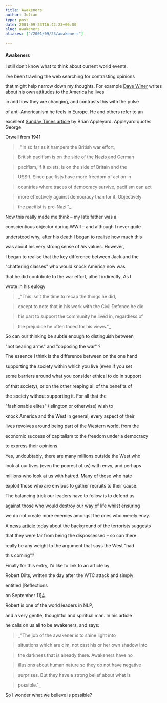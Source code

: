 ```yaml
---
title: Awakeners
author: Julian
type: post
date: 2001-09-23T16:42:23+00:00
slug: awakeners 
aliases: ["/2001/09/23/awakeners"]

---
```

#### Awakeners

I still don&#8217;t know what to think about current world events.
  
I&#8217;ve been trawling the web searching for contrasting opinions
  
that might help narrow down my thoughts. For example [Dave Winer][1] writes about his own attitudes to the America he lives
  
in and how they are changing, and contrasts this with the pulse
  
of anti-Americanism he feels in Europe. He and others refer to an
  
excellent [Sunday Times article][2] by Brian Appleyard. Appleyard quotes George
  
Orwell from 1941 

> _"In so far as it hampers the British war effort,
      
> British pacifism is on the side of the Nazis and German
      
> pacifism, if it exists, is on the side of Britain and the
      
> USSR. Since pacifists have more freedom of action in
      
> countries where traces of democracy survive, pacifism can act
      
> more effectively against democracy than for it. Objectively
      
> the pacifist is pro-Nazi."_ 

Now this really made me think &#8211; my late father was a
  
conscientious objector during WWII &#8211; and although I never quite
  
understood why, after his death I began to realise how much this
  
was about his very strong sense of _his_ values. However,
  
I began to realise that the key difference between Jack and the
  
"chattering classes" who would knock America now was
  
that he did contribute to the war effort, albeit indirectly. As I
  
wrote in his eulogy 

> _"This isn&#8217;t the time to recap the things he did,
      
> except to note that in his work with the Civil Defence he did
      
> his part to support the community he lived in, regardless of
      
> the prejudice he often faced for his views."_ 

So can our thinking be subtle enough to distinguish between
  
"not bearing arms" and "opposing the war" ?

The essence I think is the difference between on the one hand
  
supporting the society within which you live (even if you set
  
some barriers around what you consider ethical to do in support
  
of that society), or on the other reaping all of the benefits of
  
the society without supporting it. For all that the
  
"fashionable elites" (Islington or otherwise) wish to
  
knock America and the West in general, every aspect of their
  
lives revolves around being part of the Western world, from the
  
economic success of capitalism to the freedom under a democracy
  
to express their opinions.

Yes, undoubtably, there are many millions outside the West who
  
look at our lives (even the poorest of us) with envy, and perhaps
  
millions who look at us with hatred. Many of those who hate
  
exploit those who are envious to gather recruits to their cause.
  
The balancing trick our leaders have to follow is to defend us
  
against those who would destroy our way of life whilst ensuring
  
we do not create more enemies amongst the ones who merely envy.

A [news article][3] today about the background of the terrorists suggests
  
that they were far from being the dispossessed &#8211; so can there
  
really be any weight to the argument that says the West "had
  
this coming"?

Finally for this entry, I&#8217;d like to link to an article by
  
Robert Dilts, written the day after the WTC attack and simply
  
entitled [Reflections
  
on September 11][4].
  
Robert is one of the world leaders in NLP,
  
and a very gentle, thoughtful and spiritual man. In his article
  
he calls on us all to be awakeners, and says: 

> _"The job of the awakener is to shine light into
      
> situations which are dim, not cast his or her own shadow into
      
> the darkness that is already there. Awakeners have no
      
> illusions about human nature so they do not have negative
      
> surprises. But they have a strong belief about what is
      
> possible."_ 

So I wonder what we believe is possible?

 [1]: https://scriptingnews.userland.com/backissues/2001/09/22
 [2]: https://www.sunday-times.co.uk/news/pages/sti/2001/09/23/stiusausa01024.html
 [3]: https://news.bbc.co.uk/hi/english/world/middle_east/newsid_1557000/1557828.stm
 [4]: https://www.nlpu.com/Sept_11.html